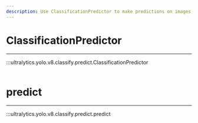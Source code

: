 ```yaml
---
description: Use ClassificationPredictor to make predictions on images and classify them based on trained models. Improve object detection & classification now.
---
```


# ClassificationPredictor
---
:::ultralytics.yolo.v8.classify.predict.ClassificationPredictor
<br><br>

# predict
---
:::ultralytics.yolo.v8.classify.predict.predict
<br><br>